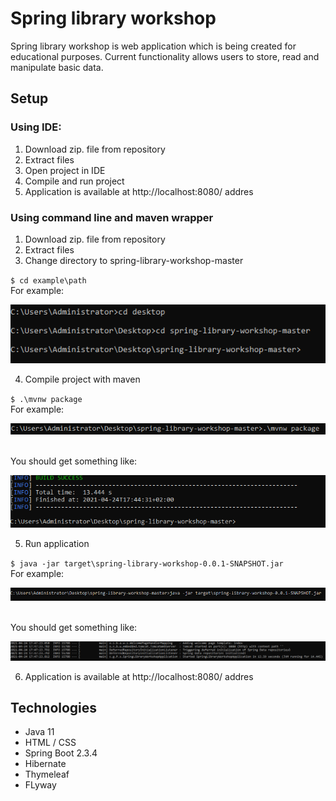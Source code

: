 # Spring library workshop

Spring library workshop is web application which is being created for educational purposes.
Current functionality allows users to store, read and manipulate basic data. 

## Setup

### Using IDE:
1. Download zip. file from repository
2. Extract files
3. Open project in IDE
4. Compile and run project
5. Application is available at http://localhost:8080/ addres

### Using command line and maven wrapper
1. Download zip. file from repository
2. Extract files
3. Change directory to spring-library-workshop-master

`$ cd example\path` 
<br>For example:

![](https://github.com/PrzeBarCore/images-library/blob/main/runningConsole1.PNG)

4. Compile project with maven

`$ .\mvnw package` 
<br>For example:

![](https://github.com/PrzeBarCore/images-library/blob/main/runningConsole2.PNG)


<br>You should get something like:

![](https://github.com/PrzeBarCore/images-library/blob/main/runningConsole3.PNG)

5. Run application

`$ java -jar target\spring-library-workshop-0.0.1-SNAPSHOT.jar` 
<br>For example:

![](https://github.com/PrzeBarCore/images-library/blob/main/runningConsole4.PNG)


<br>You should get something like:

![](https://github.com/PrzeBarCore/images-library/blob/main/runningConsole5.PNG)

6. Application is available at http://localhost:8080/ addres


## Technologies
* Java 11
* HTML / CSS
* Spring Boot 2.3.4
* Hibernate
* Thymeleaf
* FLyway
